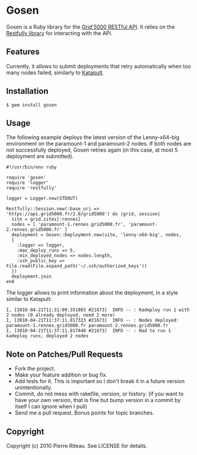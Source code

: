 # Gosen

Gosen is a Ruby library for the [Grid'5000 RESTful API](https://api.grid5000.fr/).
It relies on the [Restfully library](http://github.com/crohr/restfully) for interacting with the API.

## Features

Currently, it allows to submit deployments that retry automatically when too many nodes failed, similarly to [Katapult](http://www.loria.fr/~lnussbau/katapult.html).

## Installation

    $ gem install gosen

## Usage

The following example deploys the latest version of the Lenny-x64-big environment on the paramount-1 and paramount-2 nodes.
If both nodes are not successfully deployed, Gosen retries again (in this case, at most 5 deployment are submitted).

    #!/usr/bin/env ruby

    require 'gosen'
    require 'logger'
    require 'restfully'

    logger = Logger.new(STDOUT)

    Restfully::Session.new(:base_uri => 'https://api.grid5000.fr/2.0/grid5000') do |grid, session|
      site = grid.sites[:rennes]
      nodes = [ 'paramount-1.rennes.grid5000.fr', 'paramount-2.rennes.grid5000.fr' ]
      deployment = Gosen::Deployment.new(site, 'lenny-x64-big', nodes,
      {
        :logger => logger,
        :max_deploy_runs => 5,
        :min_deployed_nodes => nodes.length,
        :ssh_public_key => File.read(File.expand_path('~/.ssh/authorized_keys'))
      })
      deployment.join
    end

The logger allows to print information about the deployment, in a style similar to Katapult:

    I, [2010-04-21T11:31:09.351803 #21673]  INFO -- : Kadeploy run 1 with 2 nodes (0 already deployed, need 2 more)
    I, [2010-04-21T11:37:11.817323 #21673]  INFO -- : Nodes deployed: paramount-1.rennes.grid5000.fr paramount-2.rennes.grid5000.fr
    I, [2010-04-21T11:37:11.817440 #21673]  INFO -- : Had to run 1 kadeploy runs, deployed 2 nodes

## Note on Patches/Pull Requests

* Fork the project.
* Make your feature addition or bug fix.
* Add tests for it. This is important so I don't break it in a
  future version unintentionally.
* Commit, do not mess with rakefile, version, or history.
  (if you want to have your own version, that is fine but bump version in a commit by itself I can ignore when I pull)
* Send me a pull request. Bonus points for topic branches.

## Copyright

Copyright (c) 2010 Pierre Riteau. See LICENSE for details.
